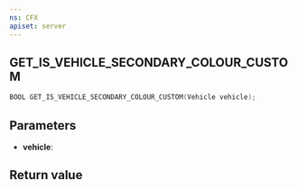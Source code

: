 ```yaml
---
ns: CFX
apiset: server
---
```

## GET_IS_VEHICLE_SECONDARY_COLOUR_CUSTOM

```c
BOOL GET_IS_VEHICLE_SECONDARY_COLOUR_CUSTOM(Vehicle vehicle);
```


## Parameters
* **vehicle**: 

## Return value
